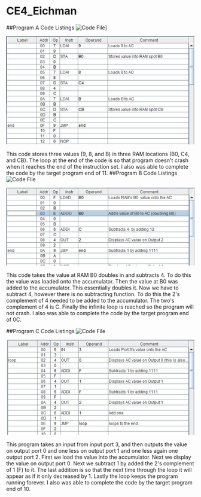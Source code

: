 CE4_Eichman
===========

##Program A Code Listings 
![Code File](https://github.com/DanielEichman/CE4_Eichman/blob/master/SimpleMemoryManipulation.psm)]

![Code JPG](https://raw.githubusercontent.com/DanielEichman/CE4_Eichman/master/SMM_Code.JPG)

This code stores three values (9, 8, and B) in three RAM locations (B0, C4, and CB). The loop at the end of the code is so that program doesn't crash when it reaches the end of the instruction set. I also was able to complete the code by the target program end of 11. 
##Program B Code Listings 
![Code File](https://github.com/DanielEichman/CE4_Eichman/blob/master/Math.psm)

![Code JPG](https://raw.githubusercontent.com/DanielEichman/CE4_Eichman/master/Math_Code.JPG)

This code takes the value at RAM B0 doubles in and subtracts 4. To do this the value was loaded onto the accumulator. Then the value at B0 was added to the accumulator. This essentially doubles it. Now we have to subtract 4, however there is no subtracting function. To do this the 2's complement of 4 needed to be added to the accumulator. The two's complement of 4 is C. Finally the infinite loop is reached so the program will not crash. I also was able to complete the code by the target program end of 0C. 

##Program C Code Listings
![Code File](https://github.com/DanielEichman/CE4_Eichman/blob/master/Loops.psm)

![Code JPG](https://raw.githubusercontent.com/DanielEichman/CE4_Eichman/master/Loop_Code.JPG)

This program takes an input from input port 3, and then outputs the value on output port 0 and one less on output port 1 and one less again one output port 2. First we load the value into the accumulator. Next we display the value on output port 0. Next we subtract 1 by added the 2's complement of 1 (F) to it. The last addition is so that the next time through the loop it will appear as if it only decreased by 1. Lastly the loop keeps the program running forever. I also was able to complete the code by the target program end of 10.
